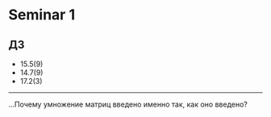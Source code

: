 # Seminar 1

## ДЗ

* 15.5(9)
* 14.7(9)
* 17.2(3)

---

...Почему умножение матриц введено именно так, как оно введено?
